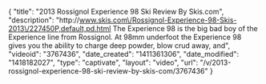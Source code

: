 {
    "title": "2013 Rossignol Experience 98 Ski Review By Skis.com",
    "description": "http:\/\/www.skis.com\/Rossignol-Experience-98-Skis-2013\/227450P,default,pd.html  The Experience 98 is the big bad boy of the Experience line from Rossignol. At 98mm underfoot the Experience 98 gives you the ability to charge deep powder, blow crud away, and",
    "videoid": "3767436",
    "date_created": "1411361306",
    "date_modified": "1418182027",
    "type": "captivate",
    "layout": "video",
    "url": "\/v\/2013-rossignol-experience-98-ski-review-by-skis-com\/3767436"
}